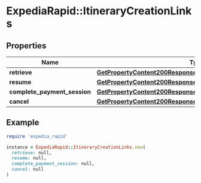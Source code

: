 # ExpediaRapid::ItineraryCreationLinks

## Properties

| Name | Type | Description | Notes |
| ---- | ---- | ----------- | ----- |
| **retrieve** | [**GetPropertyContent200ResponseValueAddressLocalizedLinksValue**](GetPropertyContent200ResponseValueAddressLocalizedLinksValue.md) |  | [optional] |
| **resume** | [**GetPropertyContent200ResponseValueAddressLocalizedLinksValue**](GetPropertyContent200ResponseValueAddressLocalizedLinksValue.md) |  | [optional] |
| **complete_payment_session** | [**GetPropertyContent200ResponseValueAddressLocalizedLinksValue**](GetPropertyContent200ResponseValueAddressLocalizedLinksValue.md) |  | [optional] |
| **cancel** | [**GetPropertyContent200ResponseValueAddressLocalizedLinksValue**](GetPropertyContent200ResponseValueAddressLocalizedLinksValue.md) |  | [optional] |

## Example

```ruby
require 'expedia_rapid'

instance = ExpediaRapid::ItineraryCreationLinks.new(
  retrieve: null,
  resume: null,
  complete_payment_session: null,
  cancel: null
)
```

